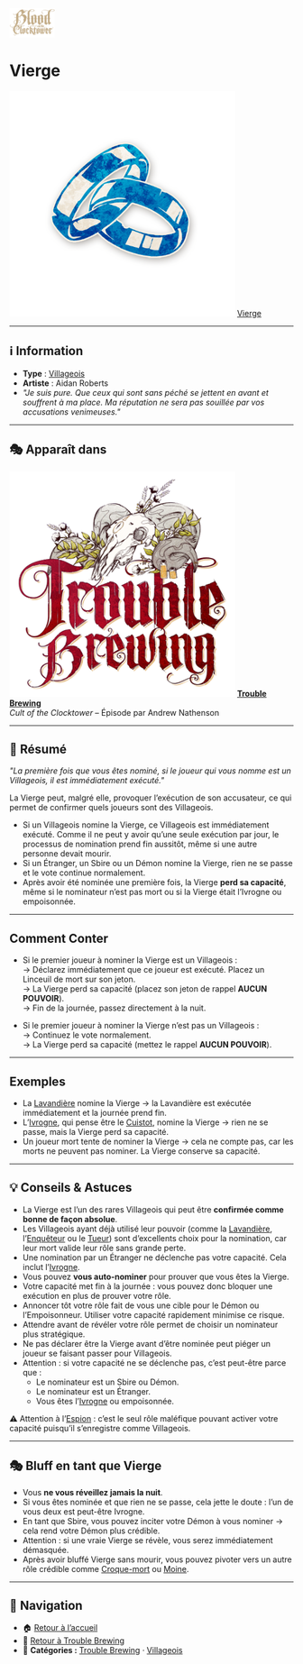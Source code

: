 <p align="left">
  <a href="/botc-fr-bambi/">
    <img src="../images/logo.png" alt="Accueil BotC FR" width="80">
  </a>
</p>

# Vierge  
[<img src="../images/Icon_virgin.png" alt="Vierge" width="400">](vierge.md) [Vierge](../tb_roles/vierge.md)

---

## ℹ️ Information  

- **Type** : [Villageois](../villageois.md) 
- **Artiste** : Aidan Roberts  
- *"Je suis pure. Que ceux qui sont sans péché se jettent en avant et souffrent à ma place. Ma réputation ne sera pas souillée par vos accusations venimeuses."*

---

## 🎭 Apparaît dans  
[<img src="../images/Logo_trouble_brewing.png" alt="Trouble Brewing" width="400">](../trouble_brewing.md) [**Trouble Brewing**](../trouble_brewing.md)  
*Cult of the Clocktower* – Épisode par Andrew Nathenson

---

## 📖 Résumé  
*"La première fois que vous êtes nominé, si le joueur qui vous nomme est un Villageois, il est immédiatement exécuté."*

La Vierge peut, malgré elle, provoquer l’exécution de son accusateur, ce qui permet de confirmer quels joueurs sont des Villageois.  

- Si un Villageois nomine la Vierge, ce Villageois est immédiatement exécuté. Comme il ne peut y avoir qu’une seule exécution par jour, le processus de nomination prend fin aussitôt, même si une autre personne devait mourir.  
- Si un Étranger, un Sbire ou un Démon nomine la Vierge, rien ne se passe et le vote continue normalement.  
- Après avoir été nominée une première fois, la Vierge **perd sa capacité**, même si le nominateur n’est pas mort ou si la Vierge était l’Ivrogne ou empoisonnée.  

---

## Comment Conter

- Si le premier joueur à nominer la Vierge est un Villageois :  
  → Déclarez immédiatement que ce joueur est exécuté. Placez un Linceuil de mort sur son jeton.  
  → La Vierge perd sa capacité (placez son jeton de rappel **AUCUN POUVOIR**).  
  → Fin de la journée, passez directement à la nuit.  

- Si le premier joueur à nominer la Vierge n’est pas un Villageois :  
  → Continuez le vote normalement.  
  → La Vierge perd sa capacité (mettez le rappel **AUCUN POUVOIR**).  

---

##  Exemples  

- La [Lavandière](lavandiere.md) nomine la Vierge → la Lavandière est exécutée immédiatement et la journée prend fin.  
- L’[Ivrogne](ivrogne.md), qui pense être le [Cuistot](cuistot.md), nomine la Vierge → rien ne se passe, mais la Vierge perd sa capacité.  
- Un joueur mort tente de nominer la Vierge → cela ne compte pas, car les morts ne peuvent pas nominer. La Vierge conserve sa capacité.  

---

## 💡 Conseils & Astuces  

- La Vierge est l’un des rares Villageois qui peut être **confirmée comme bonne de façon absolue**.  
- Les Villageois ayant déjà utilisé leur pouvoir (comme la [Lavandière](lavandiere.md), l’[Enquêteur](enqueteur.md) ou le [Tueur](tueur.md)) sont d’excellents choix pour la nomination, car leur mort valide leur rôle sans grande perte.  
- Une nomination par un Étranger ne déclenche pas votre capacité. Cela inclut l’[Ivrogne](ivrogne.md).  
- Vous pouvez **vous auto-nominer** pour prouver que vous êtes la Vierge.  
- Votre capacité met fin à la journée : vous pouvez donc bloquer une exécution en plus de prouver votre rôle.  
- Annoncer tôt votre rôle fait de vous une cible pour le Démon ou l’Empoisonneur. Utiliser votre capacité rapidement minimise ce risque.  
- Attendre avant de révéler votre rôle permet de choisir un nominateur plus stratégique.  
- Ne pas déclarer être la Vierge avant d’être nominée peut piéger un joueur se faisant passer pour Villageois.  
- Attention : si votre capacité ne se déclenche pas, c’est peut-être parce que :  
  - Le nominateur est un Sbire ou Démon.  
  - Le nominateur est un Étranger.  
  - Vous êtes l’[Ivrogne](ivrogne.md) ou empoisonnée.  

⚠️ Attention à l’[Espion](espion.md) : c’est le seul rôle maléfique pouvant activer votre capacité puisqu’il s’enregistre comme Villageois.  

---

## 🎭 Bluff en tant que Vierge  

- Vous **ne vous réveillez jamais la nuit**.  
- Si vous êtes nominée et que rien ne se passe, cela jette le doute : l’un de vous deux est peut-être Ivrogne.  
- En tant que Sbire, vous pouvez inciter votre Démon à vous nominer → cela rend votre Démon plus crédible.  
- Attention : si une vraie Vierge se révèle, vous serez immédiatement démasquée.  
- Après avoir bluffé Vierge sans mourir, vous pouvez pivoter vers un autre rôle crédible comme [Croque-mort](croquemort.md) ou [Moine](moine.md).  

---


## 📂 Navigation 

- 🏠 [Retour à l’accueil](/botc-fr-bambi/)  
- 🍺 [Retour à Trouble Brewing](../trouble_brewing.md)  
- 📂 **Catégories :** [Trouble Brewing](../trouble_brewing.md) · [Villageois](../villageois.md) 
